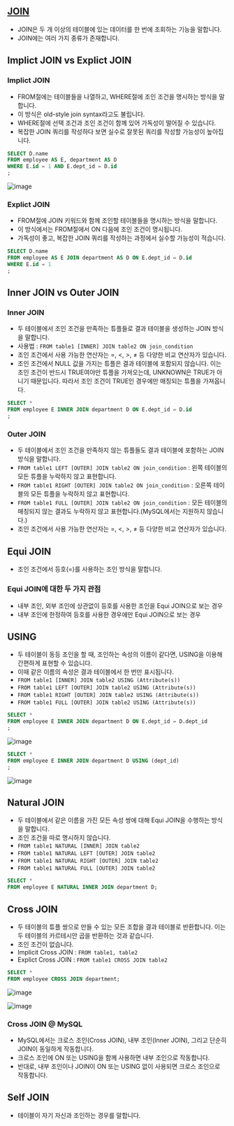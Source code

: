 ## [JOIN](https://www.youtube.com/watch?v=E-khvKjjVv4&list=PLcXyemr8ZeoREWGhhZi5FZs6cvymjIBVe&index=10)

- JOIN은 두 개 이상의 테이블에 있는 데이터를 한 번에 조회하는 기능을 말합니다.
- JOIN에는 여러 가지 종류가 존재합니다.

## Implict JOIN vs Explict JOIN

### Implict JOIN

- FROM절에는 테이블들을 나열하고, WHERE절에 조인 조건을 명시하는 방식을 말합니다.
- 이 방식은 old-style join syntax라고도 불립니다.
- WHERE절에 선택 조건과 조인 조건이 함께 있어 가독성이 떨어질 수 있습니다.
- 복잡한 JOIN 쿼리를 작성하다 보면 실수로 잘못된 쿼리를 작성할 가능성이 높아집니다.

```sql
SELECT D.name
FROM employee AS E, department AS D
WHERE E.id = 1 AND E.dept_id = D.id
;
```

![image](https://github.com/velyvelylovely/Database/assets/98696925/83b16152-6b06-40fc-b76c-aead49568b93)

### Explict JOIN

- FROM절에 JOIN 키워드와 함께 조인할 테이블들을 명시하는 방식을 말합니다.
- 이 방식에서는 FROM절에서 ON 다음에 조인 조건이 명시됩니다.
- 가독성이 좋고, 복잡한 JOIN 쿼리를 작성하는 과정에서 실수할 가능성이 적습니다.

```sql
SELECT D.name
FROM employee AS E JOIN department AS D ON E.dept_id = D.id
WHERE E.id = 1
;
```

## Inner JOIN vs Outer JOIN

### Inner JOIN

- 두 테이블에서 조인 조건을 만족하는 튜플들로 결과 테이블을 생성하는 JOIN 방식을 말합니다.
- 사용법 : `FROM table1 [INNER] JOIN table2 ON join_condition`
- 조인 조건에서 사용 가능한 연산자는 =, <, >, ≠ 등 다양한 비교 연산자가 있습니다.
- 조인 조건에서 NULL 값을 가지는 튜플은 결과 테이블에 포함되지 않습니다. 이는 조인 조건이 반드시 TRUE여야만 튜플을 가져오는데, UNKNOWN은 TRUE가 아니기 때문입니다. 따라서 조인 조건이 TRUE인 경우에만 매칭되는 튜플을 가져옵니다.

```sql
SELECT *
FROM employee E INNER JOIN department D ON E.dept_id = D.id
;
```

### Outer JOIN

- 두 테이블에서 조인 조건을 만족하지 않는 튜플들도 결과 테이블에 포함하는 JOIN 방식을 말합니다.
- `FROM table1 LEFT [OUTER] JOIN table2 ON join_condition` : 왼쪽 테이블의 모든 튜플을 누락하지 않고 표현합니다.
- `FROM table1 RIGHT [OUTER] JOIN table2 ON join_condition` : 오른쪽 테이블의 모든 튜플을 누락하지 않고 표현합니다.
- `FROM table1 FULL [OUTER] JOIN table2 ON join_condition` : 모든 테이블의 매칭되지 않는 결과도 누락하지 않고 표현합니다.(MySQL에서는 지원하지 않습니다.)
- 조인 조건에서 사용 가능한 연산자는 =, <, >, ≠ 등 다양한 비교 연산자가 있습니다.

## Equi JOIN

- 조인 조건에서 등호(=)를 사용하는 조인 방식을 말합니다.

### Equi JOIN에 대한 두 가지 관점

- 내부 조인, 외부 조인에 상관없이 등호를 사용한 조인을 Equi JOIN으로 보는 경우
- 내부 조인에 한정하여 등호를 사용한 경우에만 Equi JOIN으로 보는 경우

## USING

- 두 테이블이 동등 조인을 할 때, 조인하는 속성의 이름이 같다면, USING을 이용해 간편하게 표현할 수 있습니다.
- 이때 같은 이름의 속성은 결과 테이블에서 한 번만 표시됩니다.
- `FROM table1 [INNER] JOIN table2 USING (Attribute(s))`
- `FROM table1 LEFT [OUTER] JOIN table2 USING (Attribute(s))`
- `FROM table1 RIGHT [OUTER] JOIN table2 USING (Attribute(s))`
- `FROM table1 FULL [OUTER] JOIN table2 USING (Attribute(s))`

```sql
SELECT *
FROM employee E INNER JOIN department D ON E.dept_id = D.dept_id
;
```

![image](https://github.com/velyvelylovely/Database/assets/98696925/ecf4fd7d-60b6-45d2-afe5-84cf6dc7a9b5)

```sql
SELECT *
FROM employee E INNER JOIN department D USING (dept_id)
;
```

![image](https://github.com/velyvelylovely/Database/assets/98696925/7dd043ef-78f6-473e-9d11-09fbb9f1664c)

## Natural JOIN

- 두 테이블에서 같은 이름을 가진 모든 속성 쌍에 대해 Equi JOIN을 수행하는 방식을 말합니다.
- 조인 조건을 따로 명시하지 않습니다. 
- `FROM table1 NATURAL [INNER] JOIN table2`
- `FROM table1 NATURAL LEFT [OUTER] JOIN table2`
- `FROM table1 NATURAL RIGHT [OUTER] JOIN table2`
- `FROM table1 NATURAL FULL [OUTER] JOIN table2`

```sql
SELECT * 
FROM employee E NATURAL INNER JOIN department D;
```

## Cross JOIN

- 두 테이블의 튜플 쌍으로 만들 수 있는 모든 조합을 결과 테이블로 반환합니다. 이는 두 테이블의 카르테시안 곱을 반환하는 것과 같습니다.
- 조인 조건이 없습니다.
- Implicit Cross JOIN : `FROM table1, table2`
- Explict Cross JOIN : `FROM table1 CROSS JOIN table2`

```sql
SELECT *
FROM employee CROSS JOIN department;
```

![image](https://github.com/velyvelylovely/Database/assets/98696925/e9c7c774-cb24-4d4d-af1d-4ab53a3abdce)

![image](https://github.com/velyvelylovely/Database/assets/98696925/8e604ec3-6efa-4996-a956-aae2b1a731d6)

### Cross JOIN @ MySQL

- MySQL에서는 크로스 조인(Cross JOIN), 내부 조인(Inner JOIN), 그리고 단순히 JOIN이 동일하게 작동합니다.
- 크로스 조인에 ON 또는 USING을 함께 사용하면 내부 조인으로 작동합니다.
- 반대로, 내부 조인이나 JOIN이 ON 또는 USING 없이 사용되면 크로스 조인으로 작동합니다.

## Self JOIN

- 테이블이 자기 자신과 조인하는 경우를 말합니다.
